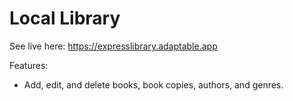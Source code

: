 # Local Library

See live here: https://expresslibrary.adaptable.app

Features: 
- Add, edit, and delete books, book copies, authors, and genres.


